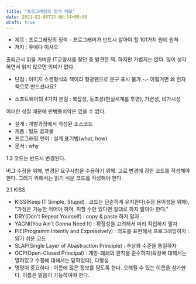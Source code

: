 ```yaml
---
title: "프로그래밍의 정석 메모"
date: 2021-02-08T23:06:54+09:00
draft: true
---
```


* 제목 : 프로그래밍의 정석 - 프로그래머가 반드시 알아야 할 101가지 원리 원칙
* 저자 : 우에다 이사오

출퇴근시 읽을 가벼운 IT교양서를 찾던 중 발견한 책. 하지만 가볍지는 않다. 많이 생각하면서 읽지 않으면 의미가 없다. 

* 단점 : 이미지 스캔형식의 책이라 형광펜으로 문구 표시 불가 -.- 이럴거면 왜 전자책으로 만드셨나요?

* 소프트웨어의 4가지 본질 : 복잡성, 동조성(현실세계를 투영), 가변성, 비가시성

이러한 성질 때문에 만병통치약은 있을 수 없다.

* 설계 : 개발과정에서 작성된 소스코드
* 제품 : 빌드 결과물
* 프로그래밍 언어 : 설계 표기법(what, how)
* 문서 : why

1.3 코드는 반드시 변경된다.

버그 수정을 위해, 변경된 요구사항을 수용하기 위해.
고로 변경에 강한 코드를 작성해야 한다. 그러기 위해서는 읽기 쉬운 코드를 작성해야 한다.

2.1 KISS


* KISS(Keep IT Simple, Stupid) : 코드는 단순하게 유지한다(수정 용이성을 위해), "가정은 가능한 적어야 하며, 피할 수만 있다면 절대로 하지 말아야 한다."
* DRY(Don't Repeat Yourself) : copy & paste 하지 말자
* YAGNI(You Ain't Gonna Need It) : 확장성을 고려해서 미리 작업하지 말자
* PIE(Programm Intently and Expressively) : 의도를 표현해서 프로그래밍하자 : 읽기 쉬운 코드
* SLAP(Single Layer of Abastraction Principle) : 추상화 수준을 통일하자
* OCP(Open-Closed Principal) : 개방-폐쇄의 원칙을 준수하자(확장에 대해서는 열려있고 수정에 대해서는 닫혀있다), 다형성
* 명명이 중요하다 : 이름에 많은 정보를 담도록 한다. 오해될 수 있는 이름을 삼가한다. 이름은 발음이 가능하여야 한다. 

